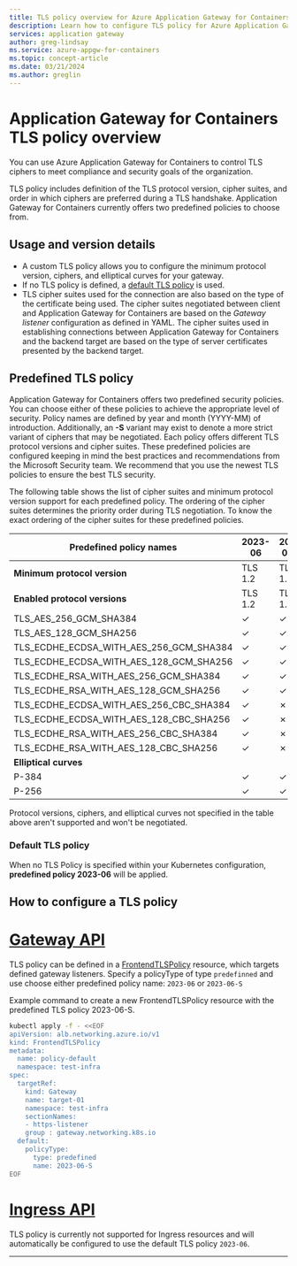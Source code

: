 ```yaml
---
title: TLS policy overview for Azure Application Gateway for Containers
description: Learn how to configure TLS policy for Azure Application Gateway for Containers.
services: application gateway
author: greg-lindsay
ms.service: azure-appgw-for-containers
ms.topic: concept-article
ms.date: 03/21/2024
ms.author: greglin
---
```


# Application Gateway for Containers TLS policy overview

You can use Azure Application Gateway for Containers to control TLS ciphers to meet compliance and security goals of the organization.

TLS policy includes definition of the TLS protocol version, cipher suites, and order in which ciphers are preferred during a TLS handshake. Application Gateway for Containers currently offers two predefined policies to choose from.

## Usage and version details

- A custom TLS policy allows you to configure the minimum protocol version, ciphers, and elliptical curves for your gateway.
- If no TLS policy is defined, a [default TLS policy](tls-policy.md#default-tls-policy) is used.
- TLS cipher suites used for the connection are also based on the type of the certificate being used. The cipher suites negotiated between client and Application Gateway for Containers are based on the _Gateway listener_ configuration as defined in YAML. The cipher suites used in establishing connections between Application Gateway for Containers and the backend target are based on the type of server certificates presented by the backend target.

## Predefined TLS policy

Application Gateway for Containers offers two predefined security policies. You can choose either of these policies to achieve the appropriate level of security. Policy names are defined by year and month (YYYY-MM) of introduction.  Additionally, an **-S** variant may exist to denote a more strict variant of ciphers that may be negotiated. Each policy offers different TLS protocol versions and cipher suites. These predefined policies are configured keeping in mind the best practices and recommendations from the Microsoft Security team. We recommend that you use the newest TLS policies to ensure the best TLS security.

The following table shows the list of cipher suites and minimum protocol version support for each predefined policy. The ordering of the cipher suites determines the priority order during TLS negotiation. To know the exact ordering of the cipher suites for these predefined policies.

| Predefined policy names | 2023-06  | 2023-06-S |
| ---------- | ---------- | ---------- |
| **Minimum protocol version** | TLS 1.2 | TLS 1.2 |
| **Enabled protocol versions** | TLS 1.2 | TLS 1.2 |
| TLS_AES_256_GCM_SHA384 | &check; | &check; |
| TLS_AES_128_GCM_SHA256 | &check; | &check; |
| TLS_ECDHE_ECDSA_WITH_AES_256_GCM_SHA384	| &check;	| &check; |
| TLS_ECDHE_ECDSA_WITH_AES_128_GCM_SHA256	| &check;	| &check; |
| TLS_ECDHE_RSA_WITH_AES_256_GCM_SHA384	| &check;	| &check; |
| TLS_ECDHE_RSA_WITH_AES_128_GCM_SHA256	| &check;	| &check; |
| TLS_ECDHE_ECDSA_WITH_AES_256_CBC_SHA384	| &check;	| &cross; |
| TLS_ECDHE_ECDSA_WITH_AES_128_CBC_SHA256	| &check;	| &cross; |
| TLS_ECDHE_RSA_WITH_AES_256_CBC_SHA384	| &check;	| &cross; |
| TLS_ECDHE_RSA_WITH_AES_128_CBC_SHA256 | &check; | &cross; |
| **Elliptical curves** | | |
| P-384 | &check; | &check; |
| P-256 | &check; | &check; |

Protocol versions, ciphers, and elliptical curves not specified in the table above aren't supported and won't be negotiated.

### Default TLS policy

When no TLS Policy is specified within your Kubernetes configuration, **predefined policy 2023-06** will be applied.

## How to configure a TLS policy

# [Gateway API](#tab/tls-policy-gateway-api)

TLS policy can be defined in a [FrontendTLSPolicy](api-specification-kubernetes.md#alb.networking.azure.io/v1.FrontendTLSPolicy) resource, which targets defined gateway listeners.  Specify a policyType of type `predefinned` and use choose either predefined policy name: `2023-06` or `2023-06-S`

Example command to create a new FrontendTLSPolicy resource with the predefined TLS policy 2023-06-S.

```bash
kubectl apply -f - <<EOF
apiVersion: alb.networking.azure.io/v1
kind: FrontendTLSPolicy
metadata:
  name: policy-default
  namespace: test-infra
spec:
  targetRef:
    kind: Gateway
    name: target-01
    namespace: test-infra
    sectionNames:
    - https-listener
    group : gateway.networking.k8s.io
  default:
    policyType:
      type: predefined
      name: 2023-06-S
EOF
```

# [Ingress API](#tab/tls-policy-ingress-api)

TLS policy is currently not supported for Ingress resources and will automatically be configured to use the default TLS policy `2023-06`.

---
